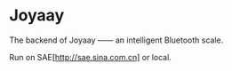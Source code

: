 # Joyaay
The backend of Joyaay —— an intelligent Bluetooth scale.


Run on SAE[http://sae.sina.com.cn] or local.
